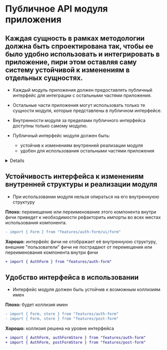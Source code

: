 # Публичное API модуля приложения

Каждая сущность в рамках методологии должна быть спроектирована так, чтобы ее было удобно использовать и интегрировать в приложение, пири этом оставляя саму систему устойчивой к изменениям в отдельных сущностях.
---

- Каждый модуль приложения должен предоставлять публичный интерфейс для интеграции с остальными частями приложения.
- Остальные части приложения могут использовать только те сущности модуля, которые представлены в публичном интерфейсе.
- Внутренности модуля за пределами публичного интерфейса доступны только самому модулю.

- Публичный интерфейс модуля должен быть:
  - устойчив к изменениям внутренней реализации модуля
  - удобен для использования остальными частями приложения

<details>
Структура сущности должна иметь единую точку входа, предоставляющую публичный интерфейс

```sh
└── features/                        # 
  └── feature-name/                  # Внутренняя структура фичи
          ├── ui/                    #
          ├── model/                 #
          ├── {...}/                 #
          └── index.ts               # Энтрипоинт фичи с ее публичным API
```

```js
// index.ts
export { featureAction, featureStore } from './model';
export { FeatureView, FeatureAnotherView } from './ui';
```
</details>

## Устойчивость интерфейса к изменениям внутренней структуры и реализации модуля

- При использовании модуля нельзя опираться на его внутреннуюю структуру

**Плохо:** перемещение или переименование этого компонента внутри фичи приведет к необходимости рефакторить импорты во всех местах использования компонента.
```diff
- import { Form } from "features/auth-form/ui/form"
```
**Хорошо:** интерфейс фичи не отображает её внутреннуюю структуру, внешние "пользователи" фичи не пострадают от перемещения или переименования компонента внутри фичи
```diff
+ import { AuthForm } from "features/auth-form"
```

## Удобство интерфейса в использовании

- Интерфейс модуля должен быть устойчив к возможным коллизиям имен

**Плохо:** будет коллизия имен
```diff
- import { Form, store } from "features/auth-form"
- import { Form, store } from "features/post-form"
```

**Хорошо:** коллизия решена на уровне интерфейса
```diff
+ import { AuthForm, authFormStore } from "features/auth-form"
+ import { AuthForm, postFormStore } from "features/post-form"
```
